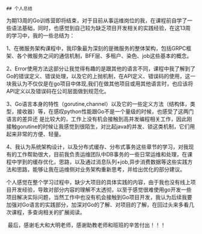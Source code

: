 
	## 个人总结	

​	为期13周的Go训练营即将结束，对于目前从事运维岗位的我，在课程前自学了一些语法基础，同时，也感觉到自己较为缺乏项目开发相关的实践经验，在这13周的学习中，我的一些总结为：

​	1、在微服务架构课程中，我印象最为深刻的是微服务的整体架构，包括GRPC框架、各个微服务之间的通信机制，BFF层、多租户、染色、job这些基本的概念。

​	2、Error使用方法这部分让我觉得有趣的是跟其他的语言不同，课程中我了解到了Go的错误定义、错误处理，以及它的上抛机制，在API定义、错误码的使用，这一块我认为不仅仅是在go项目中体现,我们在做其他项目或用其他语言时，也应该将API定义以及错误码在公司层面做到规范化。

​	3、Go语言本身的特性（gorutine,channel）以及它的一些定义方法（结构体，类型，接收器）等，在感叹python性能跟Go不是一个量级的时候，也感受了这两门语言的差异还 是比较大的，工作上没有机会接触到高并发编程相关工作，因此刚接触gorutine的时候让我感觉到很陌生，对比起java的并发、锁这类机制，它们用起来非常的方便、轻量。

​	4、我认为系统架构设计，以及分布式缓存、分布式事务这些章节的学习，对我现有的工作帮助很大，目前我负责运维团队中DB事务的一些日常运维和处理，在课程中学到的缓存优化，思路，以及通过消息队列+job,异步消费数据等这些实践方法和思路，能够让我在运维侧对业务架构重新思考，并给出优化的部分建议。

​	个人感觉在整个学习过程中，缺少大项目的具体实践的内容，由于我也没有线上项目开发经验，导致对部分内容的理解不太透彻，以至于感觉很难使用go开发一些项目解决实际问题，当然工作中也没有机会接触到Go项目开发，我认为后续我要加强对Go语言的实践部分，加深对Go的了解、对项目的了解，在回过头来多看几次课程，多查询相关的扩展阅读。

​	最后，感谢毛大和大明老师，感谢助教老师和班班的辛苦付出！！！ 
